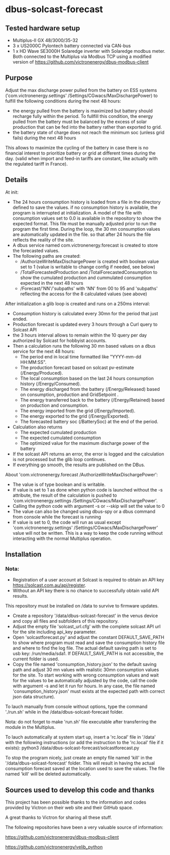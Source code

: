 # dbus-solcast-forecast

## Tested hardware setup
- Multiplus-II GX 48/3000/35-32
- 3 x US2000C Pylontech battery connected via CAN-bus
- 1 x HD Wave SE3000H Solaredge inverter with Solaredge modbus meter. Both connected to the Multiplus via Modbus TCP using a modified version of https://github.com/victronenergy/dbus-modbus-client

## Purpose
Adjust the max discharge power pulled from the battery on ESS systems ('com.victronenergy.settings' /Settings/CGwacs/MaxDischargePower) to fulfill the following conditions during the next 48 hours:

- the energy pulled from the battery is maximized but battery should recharge fully within the period. To fullfill this condition, the energy pulled from the battery must be balanced by the excess of solar production that can be fed into the battery rather than exported to grid.
- the battery state of charge does not reach the minimum soc (unless grid fails) during the next 48 hours

This allows to maximize the cycling of the battery in case there is no financial interest to prioritize battery or grid at different times during the day.
(valid when import and feed-in tariffs are constant, like actually with the regulated tariff in France).

## Details
At init:
- The 24 hours consumption history is loaded from a file in the directory defined to save the values.
  if no consumption history is available, the program is interrupted at initialization.
  A model of the file with consumption values set to 0.0 is available in the repository to show the expected format.
  This file must be manually adjusted prior to run the program the first time.
  During the loop, the 30 mn consumption values are automatically updated in the file.
  so that after 24 hours the file reflects the reality of the site.
- A dbus service named com.victronenergy.forecast is created to store the forecasted values.
- The following paths are created:
  - /AuthorizeWriteMaxDischargePower is created with boolean value set to 1 (value is writable to change config if needed, see below)
  - /TotalForecastedProduction and /TotalForecastedConsumption to show the cumulated production and cummulated consumption expected in the next 48 hours
  - /Forecast/'NN'/'subpaths' with 'NN' from 00 to 95 and 'subpaths' reflecting the access for the 8 calculated values (see above)

After initialization a glib loop is created and runs on a 250ms interval:
- Consumption history is calculated every 30mn for the period that just ended.
- Production forecast is updated every 3 hours through a Curl query to Solcast API
- the 3 hours interval allows to remain within the 10 query per day authorized by Solcast for hobbyist accounts.
- Then a calculation runs the following 30 mn based values on a dbus service for the next 48 hours:
  - The period end in local time formatted like "YYYY-mm-dd HH:MM:SS".
  - The production forecast based on solcast pv-estimate (/Energy/Produced).
  - The local consumption based on the last 24 hours consumption history (/Energy/Consumed).
  - The energy discharged from the battery (/Energy/Released) based on consumption, production and GridSetpoint  .
  - The energy transferred back to the battery (/Energy/Retained) based on production and consumption.
  - The energy imported from the grid (/Energy/Imported).
  - The energy exported to the grid (/Energy/Exported).
  - The forecasted battery soc (/BatterySoc) at the end of the period.
- Calculation also returns
  - The expected cumulated production
  - The expected cumulated consumption
  - The optimized value for the maximum discharge power of the battery
- If the solcast API returns an error, the error is logged and the calculation is not processed but the glib loop continues.
- If everything go smooth, the results are published on the DBus.

About 'com.victronenergy.forecast /AuthorizeWriteMaxDischargePower':
- The value is of type boolean and is writable. 
- If value is set to 1 as done when python code is launched without the -s attribute, the result of the calculation is pushed to 'com.victronenergy.settings /Settings/CGwacs/MaxDischargePower'.
- Calling the python code with argument -s or --skip will set the value to 0 
- The value can also be changed using dbus-spy or a dbus command from console while the forecast is running
- If value is set to 0, the code will run as usual except 'com.victronenergy.settings' /Settings/CGwacs/MaxDischargePower' value will not be written. This is a way to keep the code running without interacting with the normal Multiplus operation.

## Installation
### Nota:
- Registration of a user account at Solcast is required to obtain an API key https://solcast.com.au/api/register.
- Without an API key there is no chance to successfully obtain valid API results.

This repository must be installed on /data to survive to firmware updates.
- Create a repository '/data/dbus-solcast-forecast' in the venus device and copy all files and subfolders of this repository.
- Adjust the empty file 'solcast_url.cfg' with the complete solcast API url for the site including api_key parameter.
- Open 'solcastforecast.py' and adjust the constant DEFAULT_SAVE_PATH to show where program must read and save the consumption history file and where to find the log file. The actual default saving path is set to usb key: /run/media/sda1. If DEFAULT_SAVE_PATH is not accessible, the current folder is used.
- Copy the file named 'consumption_history.json' to the default saving path and adjust 30 mn values with realistic 30mn consumption values for the site. To start working with wrong consumption values and wait for the values to be automatically adjusted by the code, call the code with argument -s and let it run for hours. In any case, the file named 'consumption_history.json' must exists at the expected path with correct json data structure).

To lauch manually from console without options, type the command './run.sh' while in the /data/dbus-solcast-forecast folder.

Nota: do not forget to make 'run.sh' file executable after transferring the module in the Multiplus.

To lauch automatically at system start up, insert a 'rc.local' file in '/data' with the following instructions (or add the instruction to the 'rc.local' file if it exists): python3 /data/dbus-solcast-forecast/solcastforecast.py

To stop the program nicely, just create an empty file named 'kill' in the '/data/dbus-solcast-forecast' folder. This will result in having the actual consumption forecast saved at the location used to save the values. The file named 'kill' will be deleted automatically.

## Sources used to develop this code and thanks

This project has been possible thanks to the information and codes provided by Victron on their web site and their GitHub space.

A great thanks to Victron for sharing all these stuff.

The following repositories have been a very valuable source of information:

https://github.com/victronenergy/dbus-modbus-client

https://github.com/victronenergy/velib_python


